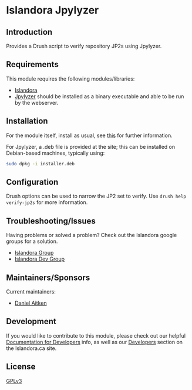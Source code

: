 # Islandora Jpylyzer

## Introduction

Provides a Drush script to verify repository JP2s using Jpylyzer.

## Requirements

This module requires the following modules/libraries:

* [Islandora](https://github.com/islandora/islandora)
* [Jpylyzer](http://jpylyzer.openpreservation.org/) should be installed as a binary executable and able to be run by the webserver.

## Installation

For the module itself, install as usual, see [this](https://drupal.org/documentation/install/modules-themes/modules-7) for further information.

For Jpylyzer, a .deb file is provided at the site; this can be installed on Debian-based machines, typically using:
```sh
sudo dpkg -i installer.deb
```

## Configuration

Drush options can be used to narrow the JP2 set to verify. Use `drush help verify-jp2s` for more information.

## Troubleshooting/Issues

Having problems or solved a problem? Check out the Islandora google groups for a solution.

* [Islandora Group](https://groups.google.com/forum/?hl=en&fromgroups#!forum/islandora)
* [Islandora Dev Group](https://groups.google.com/forum/?hl=en&fromgroups#!forum/islandora-dev)

## Maintainers/Sponsors

Current maintainers:

* [Daniel Aitken](https://github.com/qadan)

## Development

If you would like to contribute to this module, please check out our helpful [Documentation for Developers](https://github.com/Islandora/islandora/wiki#wiki-documentation-for-developers) info, as well as our [Developers](http://islandora.ca/developers) section on the Islandora.ca site.

## License

[GPLv3](http://www.gnu.org/licenses/gpl-3.0.txt)
